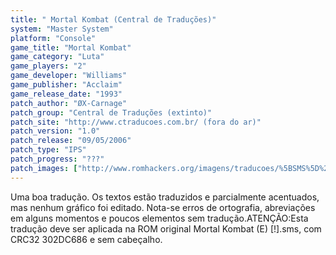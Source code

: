 ```yaml
---
title: " Mortal Kombat (Central de Traduções)"
system: "Master System"
platform: "Console"
game_title: "Mortal Kombat"
game_category: "Luta"
game_players: "2"
game_developer: "Williams"
game_publisher: "Acclaim"
game_release_date: "1993"
patch_author: "ØX-Carnage"
patch_group: "Central de Traduções (extinto)"
patch_site: "http://www.ctraducoes.com.br/ (fora do ar)"
patch_version: "1.0"
patch_release: "09/05/2006"
patch_type: "IPS"
patch_progress: "???"
patch_images: ["http://www.romhackers.org/imagens/traducoes/%5BSMS%5D%20Mortal%20Kombat%20-%20Central%20de%20Tradu%C3%A7%C3%B5es%20-%201.png","http://www.romhackers.org/imagens/traducoes/%5BSMS%5D%20Mortal%20Kombat%20-%20Central%20de%20Tradu%C3%A7%C3%B5es%20-%202.png","http://www.romhackers.org/imagens/traducoes/%5BSMS%5D%20Mortal%20Kombat%20-%20Central%20de%20Tradu%C3%A7%C3%B5es%20-%203.png"]
---
```

Uma boa tradução. Os textos estão traduzidos e parcialmente acentuados, mas nenhum gráfico foi editado. Nota-se erros de ortografia, abreviações em alguns momentos e poucos elementos sem tradução.ATENÇÃO:Esta tradução deve ser aplicada na ROM original Mortal Kombat (E) [!].sms, com CRC32 302DC686 e sem cabeçalho.